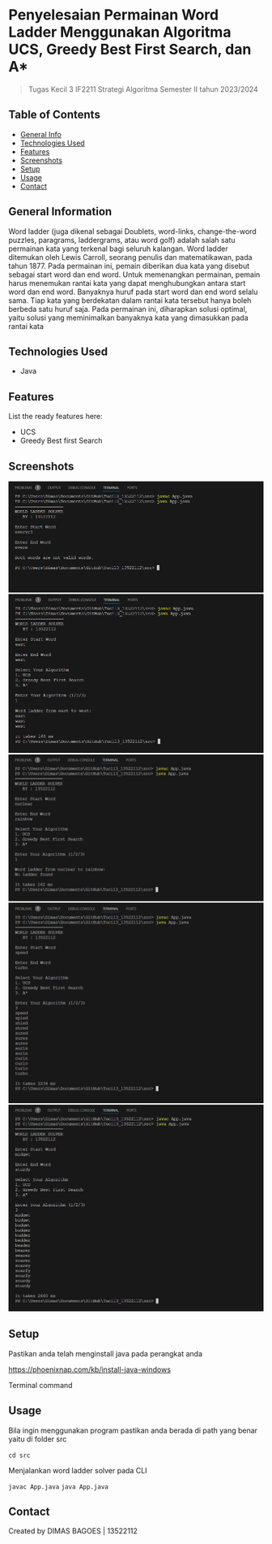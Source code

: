 # Penyelesaian Permainan Word Ladder Menggunakan Algoritma UCS, Greedy Best First Search, dan A*
> Tugas Kecil 3 IF2211 Strategi Algoritma
> Semester II tahun 2023/2024

## Table of Contents
* [General Info](#general-information)
* [Technologies Used](#technologies-used)
* [Features](#features)
* [Screenshots](#screenshots)
* [Setup](#setup)
* [Usage](#usage)
* [Contact](#contact)


## General Information

Word ladder (juga dikenal sebagai Doublets, word-links, change-the-word puzzles, paragrams, laddergrams, atau word golf) adalah salah satu permainan kata yang terkenal bagi seluruh kalangan. Word ladder ditemukan oleh Lewis Carroll, seorang penulis dan matematikawan, pada tahun 1877. Pada permainan ini, pemain diberikan dua kata yang disebut sebagai start word dan end word. Untuk memenangkan permainan, pemain harus menemukan rantai kata yang dapat menghubungkan antara start word dan end word. Banyaknya huruf pada start word dan end word selalu sama. Tiap kata yang berdekatan dalam rantai kata tersebut hanya boleh berbeda satu huruf saja. Pada permainan ini, diharapkan solusi optimal, yaitu solusi yang meminimalkan banyaknya kata yang dimasukkan pada rantai kata


## Technologies Used
- Java


## Features
List the ready features here:
- UCS
- Greedy Best first Search


## Screenshots
![Example screenshot](test/1.png)
![Example screenshot](test/4.png)
![Example screenshot](test/7.png)
![Example screenshot](test/10.png)
![Example screenshot](test/13.png)


## Setup

Pastikan anda telah menginstall java pada perangkat anda

https://phoenixnap.com/kb/install-java-windows

Terminal command 

## Usage

Bila ingin menggunakan program pastikan anda berada di path yang benar yaitu di folder src

`cd src`

Menjalankan word ladder solver pada CLI

`javac App.java`
`java App.java`


## Contact
Created by DIMAS BAGOES | 13522112
